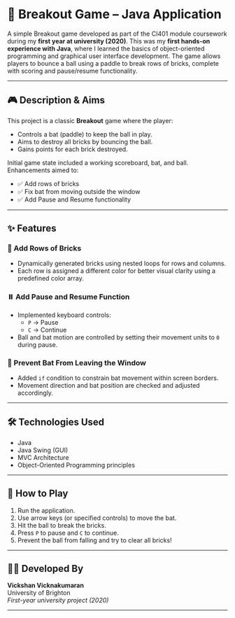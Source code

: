 # 🧱 Breakout Game – Java Application

A simple Breakout game developed as part of the CI401 module coursework during my **first year at university (2020)**. This was my **first hands-on experience with Java**, where I learned the basics of object-oriented programming and graphical user interface development. The game allows players to bounce a ball using a paddle to break rows of bricks, complete with scoring and pause/resume functionality.

---

## 🎮 Description & Aims

This project is a classic **Breakout** game where the player:

- Controls a bat (paddle) to keep the ball in play.
- Aims to destroy all bricks by bouncing the ball.
- Gains points for each brick destroyed.

Initial game state included a working scoreboard, bat, and ball. Enhancements aimed to:

- ✅ Add rows of bricks  
- ✅ Fix bat from moving outside the window  
- ✅ Add Pause and Resume functionality  

---

## ✨ Features

### 🔷 Add Rows of Bricks

- Dynamically generated bricks using nested loops for rows and columns.
- Each row is assigned a different color for better visual clarity using a predefined color array.

### ⏸️ Add Pause and Resume Function

- Implemented keyboard controls:
  - `P` → Pause
  - `C` → Continue
- Ball and bat motion are controlled by setting their movement units to `0` during pause.

### 🚫 Prevent Bat From Leaving the Window

- Added `if` condition to constrain bat movement within screen borders.
- Movement direction and bat position are checked and adjusted accordingly.

---

## 🛠 Technologies Used

- Java
- Java Swing (GUI)
- MVC Architecture
- Object-Oriented Programming principles

---

## 🎯 How to Play

1. Run the application.
2. Use arrow keys (or specified controls) to move the bat.
3. Hit the ball to break the bricks.
4. Press `P` to pause and `C` to continue.
5. Prevent the ball from falling and try to clear all bricks!

---

## 👨‍💻 Developed By

**Vickshan Vicknakumaran**  
University of Brighton  
_First-year university project (2020)_  

---

